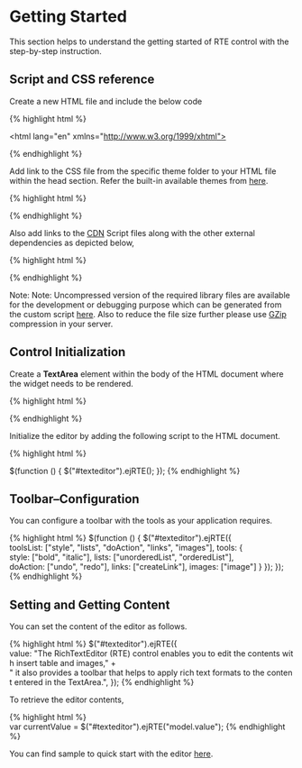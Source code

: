 # Getting Started

This section helps to understand the getting started of RTE control with the step-by-step instruction.

## Script and CSS reference

Create a new HTML file and include the below code

{% highlight html %}
<!DOCTYPE html>
<html lang="en" xmlns="http://www.w3.org/1999/xhtml">
<head>
<meta charset="utf-8" />
<title></title>
</head>
<body>

</body>
</html>
{% endhighlight %}

Add link to the CSS file from the specific theme folder to your HTML file within the head section. Refer the built-in available themes from [here](http://helpjs.syncfusion.com/js/theming-in-essential-javascript-components# ""). 

{% highlight html %}
<head>
<meta charset="utf-8" />
<title>Getting Started - RichTextEditor</title>
<link href="http://cdn.syncfusion.com/13.2.0.29/js/web/flat-azure/ej.web.all.min.css" rel="stylesheet" />
</head>
{% endhighlight %}

Also add links to the [CDN](http://helpjs.syncfusion.com/js/cdn# "") Script files along with the other external dependencies as depicted below,

{% highlight html %}
<head>
<meta charset="utf-8" />
<title>Getting Started - RichTextEditor</title>
<link href="http://cdn.syncfusion.com/13.2.0.29/js/web/flat-azure/ej.web.all.min.css" rel="stylesheet" />
<script src="http://cdn.syncfusion.com/js/assets/external/jquery-1.10.2.min.js"></script>
<script src="http://cdn.syncfusion.com/js/assets/external/jquery.easing.1.3.min.js"></script>
<script src="http://cdn.syncfusion.com/js/assets/external/jquery.globalize.min.js"></script>
<script src="http://cdn.syncfusion.com/js/assets/external/jsrender.min.js"></script>
<script src="http://cdn.syncfusion.com/13.2.0.29/js/web/ej.web.all.min.js"></script>
</head>
{% endhighlight %}

Note: Note: Uncompressed version of the required library files are available for the development or debugging purpose which can be generated from the custom script [here](http://csg.syncfusion.com/# ""). Also to reduce the file size further please use [GZip](https://developers.google.com/web/fundamentals/performance/optimizing-content-efficiency/optimize-encoding-and-transfer?hl=en#text-compression-with-gzip "") compression in your server.

## Control Initialization

Create a **TextArea** element within the body of the HTML document where the widget needs to be rendered.

{% highlight html %}
<body>
<textarea id="texteditor"></textarea>
</body>
{% endhighlight %}

Initialize the editor by adding the following script to the HTML document.

{% highlight html %}
<body>
<textarea id="texteditor"></textarea>
<script type="text/javascript">
$(function () {
$("#texteditor").ejRTE();
});
</script>
</body>
{% endhighlight %}

## Toolbar–Configuration

You can configure a toolbar with the tools as your application requires.

{% highlight html %}
$(function () {
$("#texteditor").ejRTE({
toolsList: ["style", "lists", "doAction", "links", "images"],
tools: {
style: ["bold", "italic"],
lists: ["unorderedList", "orderedList"],
doAction: ["undo", "redo"],
links: ["createLink"],
images: ["image"]
}
});
});
{% endhighlight %}

## Setting and Getting Content

You can set the content of the editor as follows.

{% highlight html %}
$("#texteditor").ejRTE({
value: "The RichTextEditor (RTE) control enables you to edit the contents with insert table and images," +
" it also provides a toolbar that helps to apply rich text formats to the content entered in the TextArea.",
});
{% endhighlight %}

To retrieve the editor contents,

{% highlight html %}
var currentValue = $("#texteditor").ejRTE("model.value");
{% endhighlight %}

You can find sample to quick start with the editor [here](http://jsplayground.syncfusion.com/Sync_nenmojvz# "").

